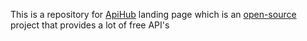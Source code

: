 This is a repository for [ApiHub](https://apihub-seven.vercel.app/) landing page which is an [open-source](https://github.com/dagmawibabi/APIHub) project that provides a lot of free API's
